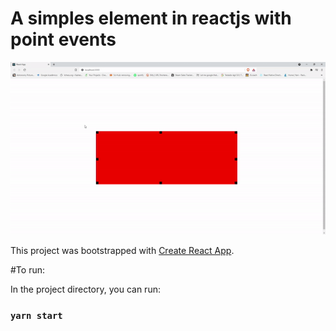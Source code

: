 # A simples element in reactjs with point events

![](transformPointEvent.gif)


This project was bootstrapped with [Create React App](https://github.com/facebook/create-react-app).

#To run:

In the project directory, you can run:

### `yarn start`
